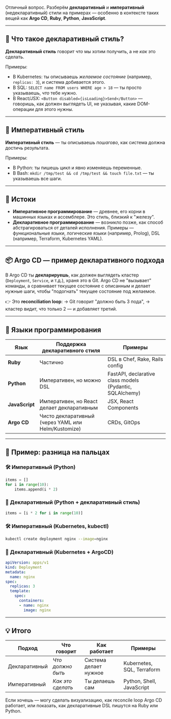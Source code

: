 Отличный вопрос. Разберём **декларативный** и **императивный** (недекларативный) стили на примерах — особенно в контексте таких вещей как **Argo CD**, **Ruby**, **Python**, **JavaScript**.

---

## 🧭 Что такое декларативный стиль?

**Декларативный стиль** говорит *что* мы хотим получить, а не *как* это сделать.

Примеры:

* В Kubernetes: ты описываешь *желаемое состояние* (например, `replicas: 3`), и система добивается этого.
* В SQL: `SELECT name FROM users WHERE age > 18` — ты просто указываешь, *что* тебе нужно.
* В React/JSX: `<Button disabled={isLoading}>Send</Button>` — говоришь, как должен выглядеть UI, не указывая, какие DOM-операции для этого нужны.

---

## 🔧 Императивный стиль

**Императивный стиль** — ты описываешь *пошагово*, как система должна достичь результата.

Примеры:

* В Python: ты пишешь цикл и явно изменяешь переменные.
* В Bash: `mkdir /tmp/test && cd /tmp/test && touch file.txt` — ты указываешь все шаги.

---

## 🌱 Истоки

* **Императивное программирование** — древнее, его корни в машинных языках и ассемблере. Это стиль, близкий к "железу".
* **Декларативное программирование** — возникло позже, как способ абстрагироваться от деталей исполнения. Примеры — функциональные языки, логические языки (например, Prolog), DSL (например, Terraform, Kubernetes YAML).

---

## 📦 Argo CD — пример декларативного подхода

В Argo CD ты **декларируешь**, как должен выглядеть кластер (`Deployment`, `Service`, и т.д.), храня это в Git. Argo CD не "вызывает" команды, а сравнивает текущее состояние с описанным и делает нужные шаги, чтобы "подогнать" текущее состояние под желаемое.

👉 Это **reconciliation loop**:
→ Git говорит "должно быть 3 пода",
→ кластер видит, что только 2 — и добавляет третий.

---

## 🧪 Языки программирования

| Язык           | Поддержка декларативного стиля                      | Примеры                                                  |
| -------------- | --------------------------------------------------- | -------------------------------------------------------- |
| **Ruby**       | Частично                                            | DSL в Chef, Rake, Rails config                           |
| **Python**     | Императивен, но можно DSL                           | FastAPI, declarative class models (Pydantic, SQLAlchemy) |
| **JavaScript** | Императивен, но React делает декларативным          | JSX, React Components                                    |
| **Argo CD**    | Чисто декларативный (через YAML или Helm/Kustomize) | CRDs, GitOps                                             |

---

## 🧠 Пример: разница на пальцах

### 🛠 Императивный (Python)

```python
items = []
for i in range(10):
    items.append(i * 2)
```

### 🌿 Декларативный (Python + декларативный стиль)

```python
items = [i * 2 for i in range(10)]
```

### 🛠 Императивный (Kubernetes, kubectl)

```bash
kubectl create deployment nginx --image=nginx
```

### 🌿 Декларативный (Kubernetes + ArgoCD)

```yaml
apiVersion: apps/v1
kind: Deployment
metadata:
  name: nginx
spec:
  replicas: 3
  template:
    spec:
      containers:
      - name: nginx
        image: nginx
```

---

## 💡 Итого

| Подход        | Что говорит       | Как работает          | Примеры                    |
| ------------- | ----------------- | --------------------- | -------------------------- |
| Декларативный | *Что должно быть* | Система делает нужное | Kubernetes, SQL, Terraform |
| Императивный  | *Как это сделать* | Ты делаешь сам        | Python, Shell, JavaScript  |

Если хочешь — могу сделать визуализацию, как reconcile loop Argo CD работает, или показать, как декларативные DSL пишутся на Ruby или Python.
